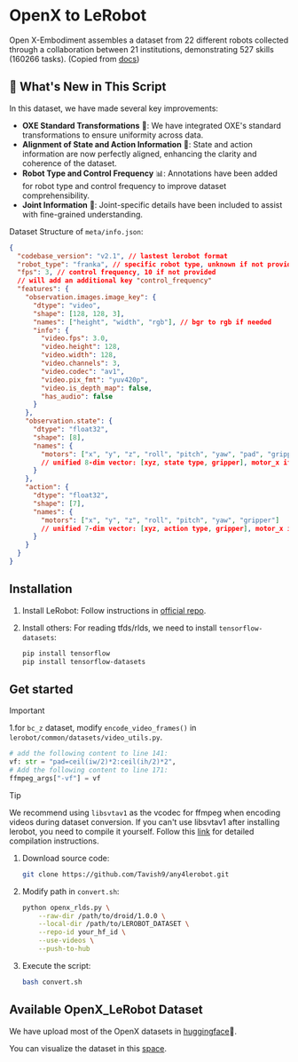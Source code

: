 # OpenX to LeRobot 

Open X-Embodiment assembles a dataset from 22 different robots collected through a collaboration between 21 institutions, demonstrating 527 skills (160266 tasks). (Copied from [docs](https://robotics-transformer-x.github.io/))

## 🚀 What's New in This Script

In this dataset, we have made several key improvements:

- **OXE Standard Transformations** 🔄: We have integrated OXE's standard transformations to ensure uniformity across data.
- **Alignment of State and Action Information** 🤖: State and action information are now perfectly aligned, enhancing the clarity and coherence of the dataset.
- **Robot Type and Control Frequency** 📊: Annotations have been added for robot type and control frequency to improve dataset comprehensibility.
- **Joint Information** 🦾: Joint-specific details have been included to assist with fine-grained understanding.

Dataset Structure of `meta/info.json`:

```json
{
  "codebase_version": "v2.1", // lastest lerobot format
  "robot_type": "franka", // specific robot type, unknown if not provided
  "fps": 3, // control frequency, 10 if not provided
  // will add an additional key "control_frequency"
  "features": {
    "observation.images.image_key": {
      "dtype": "video",
      "shape": [128, 128, 3],
      "names": ["height", "width", "rgb"], // bgr to rgb if needed
      "info": {
        "video.fps": 3.0,
        "video.height": 128,
        "video.width": 128,
        "video.channels": 3,
        "video.codec": "av1",
        "video.pix_fmt": "yuv420p",
        "video.is_depth_map": false,
        "has_audio": false
      }
    },
    "observation.state": {
      "dtype": "float32",
      "shape": [8],
      "names": {
        "motors": ["x", "y", "z", "roll", "pitch", "yaw", "pad", "gripper"] 
        // unified 8-dim vector: [xyz, state type, gripper], motor_x if not provided
      }
    },
    "action": {
      "dtype": "float32",
      "shape": [7],
      "names": {
        "motors": ["x", "y", "z", "roll", "pitch", "yaw", "gripper"] 
        // unified 7-dim vector: [xyz, action type, gripper], motor_x if not provided
      }
    }
  }
}
```

## Installation

1. Install LeRobot:
  Follow instructions in [official repo](https://github.com/huggingface/lerobot?tab=readme-ov-file#installation).

2. Install others:
  For reading tfds/rlds, we need to install `tensorflow-datasets`:
    ```bash
    pip install tensorflow
    pip install tensorflow-datasets
    ```


## Get started

> [!IMPORTANT]  
> 1.for `bc_z` dataset, modify `encode_video_frames()` in `lerobot/common/datasets/video_utils.py`.
> 
> ```python
> # add the following content to line 141:
> vf: str = "pad=ceil(iw/2)*2:ceil(ih/2)*2",
> # Add the following content to line 171:
> ffmpeg_args["-vf"] = vf
> ```

> [!TIP]
> We recommend using `libsvtav1` as the vcodec for ffmpeg when encoding videos during dataset conversion. If you can't use libsvtav1 after installing lerobot, you need to compile it yourself. Follow this [link](https://trac.ffmpeg.org/wiki/CompilationGuide) for detailed compilation instructions.


1. Download source code:

    ```bash
    git clone https://github.com/Tavish9/any4lerobot.git
    ```

2. Modify path in `convert.sh`:

    ```bash
    python openx_rlds.py \
        --raw-dir /path/to/droid/1.0.0 \
        --local-dir /path/to/LEROBOT_DATASET \
        --repo-id your_hf_id \
        --use-videos \
        --push-to-hub
    ```

3. Execute the script:

    ```bash
    bash convert.sh
    ```

## Available OpenX_LeRobot Dataset

We have upload most of the OpenX datasets in [huggingface](https://huggingface.co/IPEC-COMMUNITY)🤗.

You can visualize the dataset in this [space](https://huggingface.co/spaces/IPEC-COMMUNITY/openx_dataset_lerobot_v2.0).

